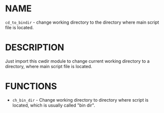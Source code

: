 # NAME
`cd_to_bindir` - change working directory to the directory where main script file is located.

# DESCRIPTION

Just import this cwdir module to change current working directory to a directory,
where main script file is located.

# FUNCTIONS

* `ch_bin_dir` - Change working directory to directory where script is located, which is usually called "bin dir".
